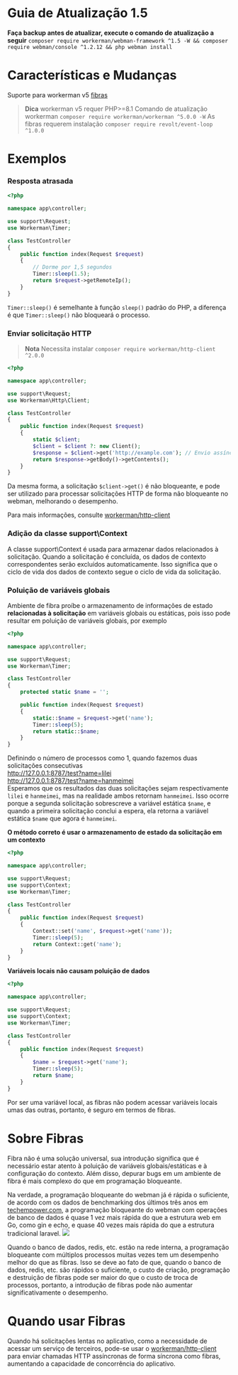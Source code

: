 # Guia de Atualização 1.5

**Faça backup antes de atualizar, execute o comando de atualização a seguir**
`composer require workerman/webman-framework ^1.5 -W && composer require webman/console ^1.2.12 && php webman install`

# Características e Mudanças

Suporte para workerman v5 [fibras](https://www.workerman.net/doc/workerman/fiber.html)

> **Dica**
> workerman v5 requer PHP>=8.1
> Comando de atualização workerman `composer require workerman/workerman ^5.0.0 -W`
> As fibras requerem instalação `composer require revolt/event-loop ^1.0.0`

# Exemplos
### Resposta atrasada

```php
<?php

namespace app\controller;

use support\Request;
use Workerman\Timer;

class TestController
{
    public function index(Request $request)
    {
        // Dorme por 1,5 segundos
        Timer::sleep(1.5);
        return $request->getRemoteIp();
    }
}
```
`Timer::sleep()` é semelhante à função `sleep()` padrão do PHP, a diferença é que `Timer::sleep()` não bloqueará o processo.


### Enviar solicitação HTTP

> **Nota**
> Necessita instalar `composer require workerman/http-client ^2.0.0`

```php
<?php

namespace app\controller;

use support\Request;
use Workerman\Http\Client;

class TestController
{
    public function index(Request $request)
    {
        static $client;
        $client = $client ?: new Client();
        $response = $client->get('http://example.com'); // Envio assíncrono de solicitação de forma síncrona
        return $response->getBody()->getContents();
    }
}
```
Da mesma forma, a solicitação `$client->get()` é não bloqueante, e pode ser utilizado para processar solicitações HTTP de forma não bloqueante no webman, melhorando o desempenho.

Para mais informações, consulte [workerman/http-client](https://www.workerman.net/doc/workerman/components/workerman-http-client.html)

### Adição da classe support\Context

A classe support\Context é usada para armazenar dados relacionados à solicitação. Quando a solicitação é concluída, os dados de contexto correspondentes serão excluídos automaticamente. Isso significa que o ciclo de vida dos dados de contexto segue o ciclo de vida da solicitação.

### Poluição de variáveis globais

Ambiente de fibra proíbe o armazenamento de informações de estado **relacionadas à solicitação** em variáveis globais ou estáticas, pois isso pode resultar em poluição de variáveis globais, por exemplo

```php
<?php

namespace app\controller;

use support\Request;
use Workerman\Timer;

class TestController
{
    protected static $name = '';

    public function index(Request $request)
    {
        static::$name = $request->get('name');
        Timer::sleep(5);
        return static::$name;
    }
}
```

Definindo o número de processos como 1, quando fazemos duas solicitações consecutivas  
http://127.0.0.1:8787/test?name=lilei  
http://127.0.0.1:8787/test?name=hanmeimei  
Esperamos que os resultados das duas solicitações sejam respectivamente `lilei` e `hanmeimei`, mas na realidade ambos retornam `hanmeimei`.
Isso ocorre porque a segunda solicitação sobrescreve a variável estática `$name`, e quando a primeira solicitação conclui a espera, ela retorna a variável estática `$name` que agora é `hanmeimei`.

**O método correto é usar o armazenamento de estado da solicitação em um contexto**
```php
<?php

namespace app\controller;

use support\Request;
use support\Context;
use Workerman\Timer;

class TestController
{
    public function index(Request $request)
    {
        Context::set('name', $request->get('name'));
        Timer::sleep(5);
        return Context::get('name');
    }
}
```

**Variáveis locais não causam poluição de dados**
```php
<?php

namespace app\controller;

use support\Request;
use support\Context;
use Workerman\Timer;

class TestController
{
    public function index(Request $request)
    {
        $name = $request->get('name');
        Timer::sleep(5);
        return $name;
    }
}
```
Por ser uma variável local, as fibras não podem acessar variáveis locais umas das outras, portanto, é seguro em termos de fibras.

# Sobre Fibras

Fibra não é uma solução universal, sua introdução significa que é necessário estar atento à poluição de variáveis globais/estáticas e à configuração do contexto. Além disso, depurar bugs em um ambiente de fibra é mais complexo do que em programação bloqueante.

Na verdade, a programação bloqueante do webman já é rápida o suficiente, de acordo com os dados de benchmarking dos últimos três anos em [techempower.com](https://www.techempower.com/benchmarks/#section=data-r21&l=zijnjz-6bj&test=db&f=1ekg-cbcw-2t4w-27wr68-pc0-iv9slc-0-1ekgw-39g-kxs00-o0zk-4fu13d-2x8do8-2), a programação bloqueante do webman com operações de banco de dados é quase 1 vez mais rápida do que a estrutura web em Go, como gin e echo, e quase 40 vezes mais rápida do que a estrutura tradicional laravel.
![](../../assets/img/benchemarks-go-sw.png?)

Quando o banco de dados, redis, etc. estão na rede interna, a programação bloqueante com múltiplos processos muitas vezes tem um desempenho melhor do que as fibras. Isso se deve ao fato de que, quando o banco de dados, redis, etc. são rápidos o suficiente, o custo de criação, programação e destruição de fibras pode ser maior do que o custo de troca de processos, portanto, a introdução de fibras pode não aumentar significativamente o desempenho.

# Quando usar Fibras
Quando há solicitações lentas no aplicativo, como a necessidade de acessar um serviço de terceiros, pode-se usar o [workerman/http-client](https://www.workerman.net/doc/workerman/components/workerman-http-client.html) para enviar chamadas HTTP assíncronas de forma síncrona como fibras, aumentando a capacidade de concorrência do aplicativo.
